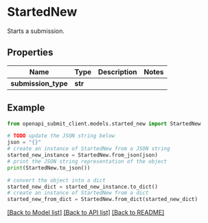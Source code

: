 # StartedNew

Starts a submission.

## Properties

Name | Type | Description | Notes
------------ | ------------- | ------------- | -------------
**submission_type** | **str** |  | 

## Example

```python
from openapi_submit_client.models.started_new import StartedNew

# TODO update the JSON string below
json = "{}"
# create an instance of StartedNew from a JSON string
started_new_instance = StartedNew.from_json(json)
# print the JSON string representation of the object
print(StartedNew.to_json())

# convert the object into a dict
started_new_dict = started_new_instance.to_dict()
# create an instance of StartedNew from a dict
started_new_from_dict = StartedNew.from_dict(started_new_dict)
```
[[Back to Model list]](../README.md#documentation-for-models) [[Back to API list]](../README.md#documentation-for-api-endpoints) [[Back to README]](../README.md)


